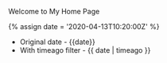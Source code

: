 ---
---


Welcome to My Home Page


{% assign date = '2020-04-13T10:20:00Z' %}

- Original date - {{date}}
- With timeago filter - {{ date | timeago }}